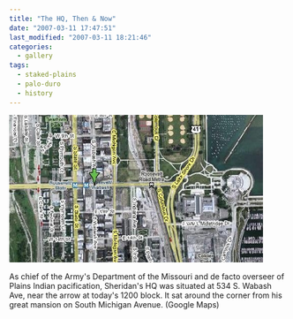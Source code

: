 ```yaml
---
title: "The HQ, Then & Now"
date: "2007-03-11 17:47:51"
last_modified: "2007-03-11 18:21:46"
categories:
  - gallery
tags:
  - staked-plains
  - palo-duro
  - history  
---
```

![196](/images/gallery/196.jpg)

As chief of the Army's Department of the Missouri and de facto overseer of Plains Indian pacification, Sheridan's HQ was situated at 534 S. Wabash Ave, near the arrow at today's 1200 block. It sat around the corner from his great mansion on South Michigan Avenue. (Google Maps)
